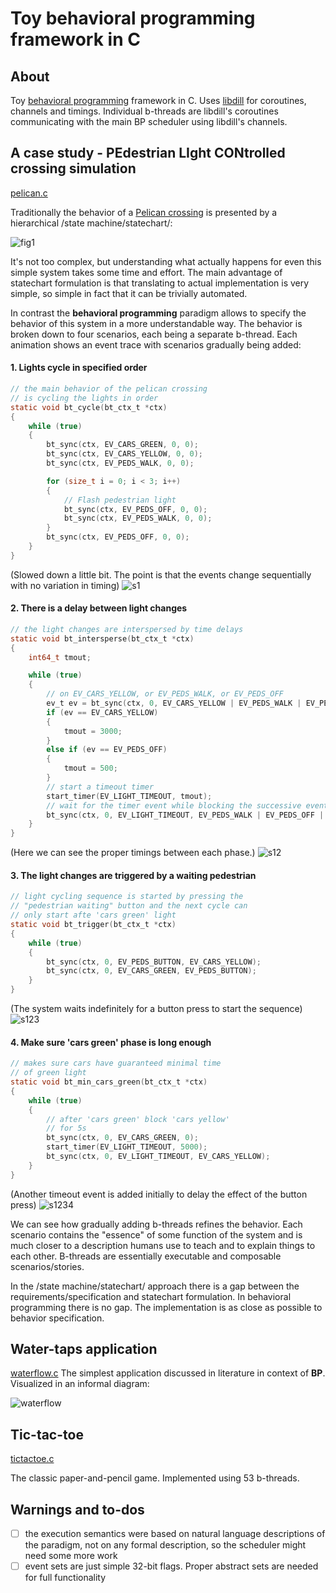 # Toy behavioral programming framework in C

## About

Toy [behavioral programming](https://www.wisdom.weizmann.ac.il/~bprogram/more.html) framework in C.
Uses [libdill](https://github.com/sustrik/libdill) for coroutines, channels and timings.
Individual b-threads are libdill's coroutines communicating with the main BP scheduler using
libdill's channels.

## A case study - **PE**destrian **LI**ght **CON**trolled crossing simulation

[pelican.c](src/pelican.c)

Traditionally the behavior of a [Pelican crossing](https://en.wikipedia.org/wiki/Pelican_crossing)
is presented by a hierarchical /state machine/statechart/:

![fig1](images/pelican_sm.png)

It's not too complex, but understanding what actually happens for even this simple system
takes some time and effort. The main advantage of statechart formulation is that translating
to actual implementation is very simple, so simple in fact that it can be trivially automated.

In contrast the **behavioral programming** paradigm allows to specify the behavior of this
system in a more understandable way. The behavior is broken down to four scenarios, each
being a separate b-thread. Each animation shows an event trace with scenarios gradually being added:


#### 1. Lights cycle in specified order

```c
// the main behavior of the pelican crossing
// is cycling the lights in order
static void bt_cycle(bt_ctx_t *ctx)
{
    while (true)
    {
        bt_sync(ctx, EV_CARS_GREEN, 0, 0);
        bt_sync(ctx, EV_CARS_YELLOW, 0, 0);
        bt_sync(ctx, EV_PEDS_WALK, 0, 0);

        for (size_t i = 0; i < 3; i++)
        {
            // Flash pedestrian light
            bt_sync(ctx, EV_PEDS_OFF, 0, 0);
            bt_sync(ctx, EV_PEDS_WALK, 0, 0);
        }
        bt_sync(ctx, EV_PEDS_OFF, 0, 0);
    }
}
```

(Slowed down a little bit. The point is that the events change
sequentially with no variation in timing)
![s1](images/s1.gif)

#### 2. There is a delay between light changes

```c
// the light changes are interspersed by time delays
static void bt_intersperse(bt_ctx_t *ctx)
{
    int64_t tmout;

    while (true)
    {
        // on EV_CARS_YELLOW, or EV_PEDS_WALK, or EV_PEDS_OFF
        ev_t ev = bt_sync(ctx, 0, EV_CARS_YELLOW | EV_PEDS_WALK | EV_PEDS_OFF, 0);
        if (ev == EV_CARS_YELLOW)
        {
            tmout = 3000;
        }
        else if (ev == EV_PEDS_OFF)
        {
            tmout = 500;
        }
        // start a timeout timer
        start_timer(EV_LIGHT_TIMEOUT, tmout);
        // wait for the timer event while blocking the successive events
        bt_sync(ctx, 0, EV_LIGHT_TIMEOUT, EV_PEDS_WALK | EV_PEDS_OFF | EV_CARS_GREEN);
    }
}
```

(Here we can see the proper timings between each phase.)
![s12](images/s12.gif)

#### 3. The light changes are triggered by a waiting pedestrian

```c
// light cycling sequence is started by pressing the
// "pedestrian waiting" button and the next cycle can
// only start afte 'cars green' light
static void bt_trigger(bt_ctx_t *ctx)
{
    while (true)
    {
        bt_sync(ctx, 0, EV_PEDS_BUTTON, EV_CARS_YELLOW);
        bt_sync(ctx, 0, EV_CARS_GREEN, EV_PEDS_BUTTON);
    }
}
```

(The system waits indefinitely for a button press to start
the sequence)
![s123](images/s123.gif)

#### 4. Make sure 'cars green' phase is long enough

```c
// makes sure cars have guaranteed minimal time
// of green light
static void bt_min_cars_green(bt_ctx_t *ctx)
{
    while (true)
    {
        // after 'cars green' block 'cars yellow'
        // for 5s
        bt_sync(ctx, 0, EV_CARS_GREEN, 0);
        start_timer(EV_LIGHT_TIMEOUT, 5000);
        bt_sync(ctx, 0, EV_LIGHT_TIMEOUT, EV_CARS_YELLOW);
    }
}

```

(Another timeout event is added initially to delay the effect
of the button press)
![s1234](images/s1234.gif)

We can see how gradually adding b-threads refines the behavior.
Each scenario contains the "essence" of some function of the system and
is much closer to a description humans use to teach and to explain things to
each other. B-threads are essentially executable and composable scenarios/stories.

In the /state machine/statechart/ approach there is a gap between the
requirements/specification and statechart formulation. In behavioral programming
there is no gap. The implementation is as close as possible to behavior specification.

## Water-taps application

[waterflow.c](src/waterflow.c)
The simplest application discussed in literature in context of **BP**.
Visualized in an informal diagram:

![waterflow](images/waterflow_bp.png)

## Tic-tac-toe

[tictactoe.c](src/tictactoe.c)

The classic paper-and-pencil game. Implemented using 53 b-threads.

## Warnings and to-dos

 - [ ] the execution semantics were based on natural language descriptions of the paradigm,
       not on any formal description, so the scheduler might need some more work
 - [ ] event sets are just simple 32-bit flags. Proper abstract sets are needed for full
       functionality

